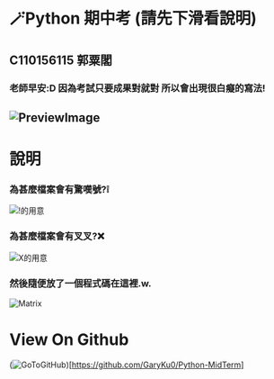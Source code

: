 # 🪄Python 期中考 (請先下滑看說明)
## C110156115 **郭粟閣**
### 老師早安:D **因為考試只要成果對就對 所以會出現很白癡的寫法!**
![PreviewImage](https://repository-images.githubusercontent.com/472727916/126a9493-16a4-4ffc-8efe-32a4dbbfa3e8)
-----------------------------
# 說明
### 為甚麼檔案會有驚嘆號?❕
![!的用意](https://i.imgur.com/BC2Aqfj.gif)
### 為甚麼檔案會有叉叉?❌
![X的用意](https://i.imgur.com/pgkqvLs.gif)
### 然後隨便放了一個程式碼在這裡.w.
![Matrix](https://i.imgur.com/FkqjEIy.png)
# **View On Github**
(![GoToGitHub](https://i.imgur.com/YVQJsjT.png))[https://github.com/GaryKu0/Python-MidTerm]
